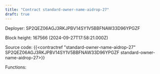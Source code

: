 ```yaml
---
title: "Contract standard-owner-name-aidrop-27"
draft: true
---
```

Deployer: SP2QEZ06AGJ3RKJPBV14SY1V5BBFNAW33D96YPGZF


 



Block height: 167566 (2024-09-27T17:58:21.000Z)

Source code: {{<contractref "standard-owner-name-aidrop-27" SP2QEZ06AGJ3RKJPBV14SY1V5BBFNAW33D96YPGZF standard-owner-name-aidrop-27>}}

Functions:


